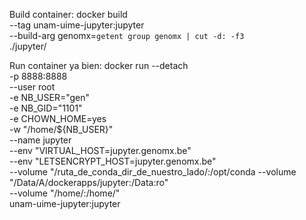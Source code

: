 Build container:
    docker build \
        --tag unam-uime-jupyter:jupyter \
        --build-arg genomx=`getent group genomx | cut -d: -f3` \
        ./jupyter/
    
Run container ya bien:
    docker run --detach \
        -p 8888:8888 \
        --user root \
        -e NB_USER="gen" \
        -e NB_GID="1101" \
        -e CHOWN_HOME=yes \
        -w "/home/${NB_USER}" \
        --name jupyter\
        --env "VIRTUAL_HOST=jupyter.genomx.be" \
        --env "LETSENCRYPT_HOST=jupyter.genomx.be" \
        --volume "/ruta_de_conda_dir_de_nuestro_lado/:/opt/conda
        --volume "/Data/A/dockerapps/jupyter:/Data:ro" \
        --volume "/home/:/home/" \
        unam-uime-jupyter:jupyter 
